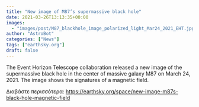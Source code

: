 ```yaml
---
title: "New image of M87’s supermassive black hole"
date: 2021-03-26T13:13:35+00:00
images:
  - "images/post/M87_blackhole_image_polarized_light_Mar24_2021_EHT.jpg"
author: "AstroBot"
categories: ["News"]
tags: ["earthsky.org"]
draft: false
---
```


The Event Horizon Telescope collaboration released a new image of the supermassive black hole in the center of massive galaxy M87 on March 24, 2021. The image shows the signatures of a magnetic field. 

Διαβάστε περισσότερα: https://earthsky.org/space/new-image-m87s-black-hole-magnetic-field
